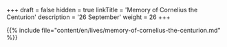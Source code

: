 +++
draft = false
hidden = true
linkTitle = 'Memory of Cornelius the Centurion'
description = '26 September'
weight = 26
+++

{{% include file="content/en/lives/memory-of-cornelius-the-centurion.md" %}}
